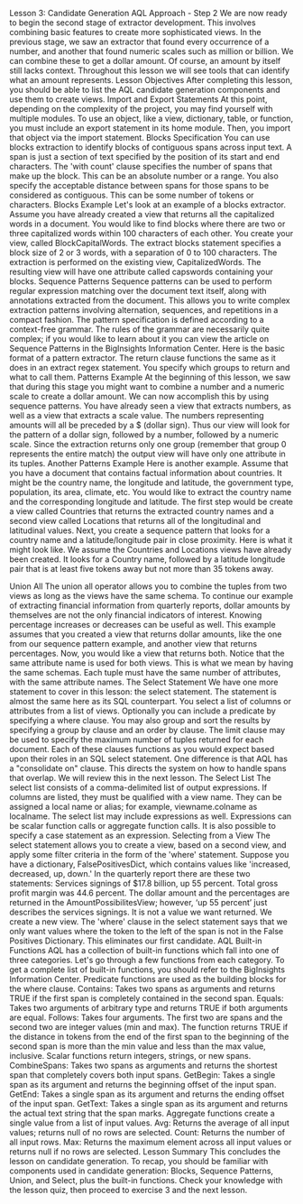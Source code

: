 Lesson 3: Candidate Generation
AQL Approach - Step 2
We are now ready to begin the second stage of extractor development. This involves
combining basic features to create more sophisticated views. In the previous stage, we saw an
extractor that found every occurrence of a number, and another that found numeric scales
such as million or billion. We can combine these to get a dollar amount. Of course, an amount
by itself still lacks context. Throughout this lesson we will see tools that can identify what an
amount represents.
Lesson Objectives
After completing this lesson, you should be able to list the AQL candidate generation
components
and use them to create views.
Import and Export Statements
At this point, depending on the complexity of the project, you may find yourself with multiple
modules. To use an object, like a view, dictionary, table, or function, you must include an
export statement
in its home module. Then, you import that object
via the import statement.
Blocks Specification
You can use blocks extraction to identify blocks of contiguous spans across input text. A span
is just a section of text specified by the position of its start and end characters.
The 'with count' clause specifies the number of spans that make up the block. This can be an
absolute number or a range.
You also specify the acceptable distance between spans for those spans to be considered as
contiguous. This can be some number of tokens or characters.
Blocks Example
Let's look at an example of a blocks extractor. Assume you have already created a view that
returns all the capitalized words in a document. You would like to find blocks where there are
two or three capitalized words within 100 characters
of each other. You create your view, called BlockCapitalWords. The extract blocks statement
specifies a block size of 2 or 3 words, with a separation of 0 to 100 characters. The extraction
is performed on the existing view, CapitalizedWords. The resulting view will have
one attribute called capswords containing your blocks.
Sequence Patterns
Sequence patterns can be used to perform regular expression matching over the document
text itself, along with annotations extracted from the document. This allows you to write
complex extraction patterns involving alternation, sequences, and repetitions in a compact
fashion.
The pattern specification is defined according to a context-free grammar. The rules of the
grammar are necessarily quite complex; if you would like to learn about it you can view the
article on Sequence Patterns in the BigInsights Information Center.
Here is the basic format of a pattern extractor.
The return clause functions the same as it does in an extract regex statement. You specify
which groups to return and what to call them.
Patterns Example
At the beginning of this lesson, we saw that during this stage you might want to combine a
number
and a numeric scale to create a dollar amount. We can now accomplish this by using
sequence patterns. You have already seen a view that extracts numbers, as well as a view that
extracts a scale value. The numbers representing amounts will all be preceded by a $ (dollar
sign). Thus our view will look for the pattern of a dollar sign, followed by a number, followed
by a numeric scale. Since the extraction returns only one group (remember that group 0
represents the entire match) the output view will have only one attribute in its tuples.
Another Patterns Example
Here is another example. Assume that you have a document that contains factual information
about countries. It might be the country name, the longitude and latitude, the government
type, population, its area, climate, etc. You would like to extract the country name and the
corresponding longitude and latitude.
The first step would be create a view called Countries that returns the extracted country
names and a second view called Locations that returns all of the longitudinal and latitudinal
values. Next, you create a sequence pattern that looks for a country name and a
latitude/longitude pair in close proximity. Here is what it might look like.
We assume the Countries and Locations views have already been created. It looks for a
Country name, followed by a latitude longitude pair that is at least five tokens away but not
more than 35 tokens away.

Union All
The union all operator allows you to combine the tuples from two views as long as the views
have the same schema. To continue our example of extracting financial information from
quarterly reports, dollar amounts by themselves are not the only financial indicators of
interest. Knowing percentage increases or decreases can be useful as well.
This example assumes that you created a view that returns dollar amounts, like the one from
our sequence pattern example, and another view that returns percentages. Now, you would
like a view that returns both. Notice that the same attribute name is used for both views. This
is what we mean by having the same schemas. Each tuple must have the same number
of attributes, with the same attribute names.
The Select Statement
We have one more statement to cover in this lesson: the select statement. The statement is
almost the same here as its SQL counterpart. You select a list of columns or attributes from a
list of views. Optionally you can include a predicate by specifying a where clause. You may also
group and sort the results by specifying a group by clause and an order by clause. The limit
clause may be used to specify the maximum number of tuples returned for each document.
Each of these clauses functions as you would expect based upon their roles in an SQL select
statement.
One difference is that AQL has a "consolidate on" clause. This directs the system on how to
handle spans that overlap. We will review this in the next lesson.
The Select List
The select list consists of a comma-delimited list of output expressions. If columns are listed,
they must be qualified with a view name. They can be assigned a local name or alias; for
example, viewname.colname as localname.
The select list may include expressions as well. Expressions can be scalar function calls or
aggregate function calls. It is also possible to specify a case statement as an expression.
Selecting from a View
The select statement allows you to create a view, based on a second view, and apply some
filter criteria in the form of the 'where' statement. Suppose you have a dictionary,
FalsePositivesDict, which contains values like 'increased, decreased, up, down.' In the
quarterly report there are these two statements:
Services signings of $17.8 billion, up 55 percent.
Total gross profit margin was 44.6 percent.
The dollar amount and the percentages are returned in the AmountPossibilitesView; however,
‘up 55 percent’ just describes the services signings. It is not a value we want returned.
We create a new view. The 'where' clause in the select statement says that we only want
values where the token to the left of the span is not in the False Positives Dictionary. This
eliminates our first candidate.
AQL Built-in Functions
AQL has a collection of built-in functions
which fall into one of three categories.
Let's go through a few functions from each category. To get a complete list of built-in
functions, you should refer to the BigInsights Information Center.
Predicate functions are used as the building blocks for the where clause.
Contains: Takes two spans as arguments and returns TRUE if the first span is completely
contained in the second span.
Equals: Takes two arguments of arbitrary type and returns TRUE if both arguments are equal.
Follows: Takes four arguments. The first two are spans and the second two are integer values
(min and max). The function returns TRUE if the distance in tokens from the end of the first
span to the beginning of the second span is more than the min value and less than the max
value, inclusive.
Scalar functions return integers, strings, or new spans.
CombineSpans: Takes two spans as arguments and returns the shortest span that completely
covers both
input spans.
GetBegin: Takes a single span as its argument and returns the beginning offset of the input
span.
GetEnd: Takes a single span as its argument and returns the ending offset of the input span.
GetText: Takes a single span as its argument and returns the actual text string that the span
marks.
Aggregate functions create a single value
from a list of input values.
Avg: Returns the average of all input values; returns null of no rows are selected.
Count: Returns the number of all input rows.
Max: Returns the maximum element across all input values or returns null if no rows are
selected.
Lesson Summary
This concludes the lesson on candidate generation.
To recap, you should be familiar with components
used in candidate generation:
Blocks, Sequence Patterns, Union, and Select, plus the built-in functions.
Check your knowledge with the lesson quiz, then proceed to exercise 3 and the next lesson.
